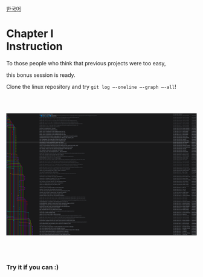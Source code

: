 [한국어](https://github.com/euiminnn/Learn-Git-Branch/blob/main/piscine05/README.kr.md)
# Chapter Ⅰ<br>Instruction

To those people who think that previous projects were too easy,

this bonus session is ready.

Clone the linux repository and try `git log —-oneline —-graph —-all`!

<br>
<br>

![](https://github.com/euiminnn/Learn-Git-Branch/blob/main/assets/linux.png?raw=true)

<br>
<br>


### Try it if you can :)
